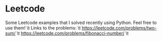 # Leetcode
Some Leetcode examples that I solved recently using Python. Feel free to use them! \t
Links to the problems: \t
https://leetcode.com/problems/two-sum/   \t
https://leetcode.com/problems/fibonacci-number/  \t
